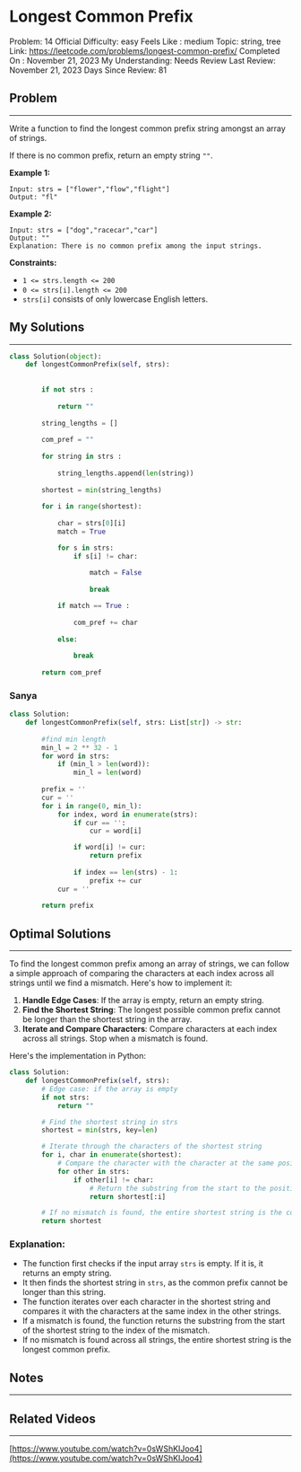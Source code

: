 # Longest Common Prefix

Problem: 14
Official Difficulty: easy
Feels Like : medium
Topic: string, tree
Link: https://leetcode.com/problems/longest-common-prefix/
Completed On : November 21, 2023
My Understanding: Needs Review
Last Review: November 21, 2023
Days Since Review: 81

## Problem

---

Write a function to find the longest common prefix string amongst an array of strings.

If there is no common prefix, return an empty string `""`.

**Example 1:**

```
Input: strs = ["flower","flow","flight"]
Output: "fl"

```

**Example 2:**

```
Input: strs = ["dog","racecar","car"]
Output: ""
Explanation: There is no common prefix among the input strings.

```

**Constraints:**

- `1 <= strs.length <= 200`
- `0 <= strs[i].length <= 200`
- `strs[i]` consists of only lowercase English letters.

## My Solutions

---

```python
class Solution(object):
    def longestCommonPrefix(self, strs):
        
        
        if not strs : 
            
            return ""
        
        string_lengths = []
        
        com_pref = ""
        
        for string in strs :
            
            string_lengths.append(len(string))
            
        shortest = min(string_lengths)
        
        for i in range(shortest):
            
            char = strs[0][i]
            match = True

            for s in strs:
                if s[i] != char:
                    
                    match = False
                    
                    break

            if match == True :
                
                com_pref += char
                
            else:
            
                break
                
        return com_pref
```

### Sanya

```python
class Solution:
    def longestCommonPrefix(self, strs: List[str]) -> str:
        
        #find min length
        min_l = 2 ** 32 - 1
        for word in strs:
            if (min_l > len(word)):
                min_l = len(word)
                
        prefix = ''
        cur = ''
        for i in range(0, min_l):
            for index, word in enumerate(strs):
                if cur == '':
                    cur = word[i]

                if word[i] != cur:
                    return prefix
                
                if index == len(strs) - 1:
                    prefix += cur
            cur = ''
                    
        return prefix
```

## Optimal Solutions

---

To find the longest common prefix among an array of strings, we can follow a simple approach of comparing the characters at each index across all strings until we find a mismatch. Here's how to implement it:

1. **Handle Edge Cases**: If the array is empty, return an empty string.
2. **Find the Shortest String**: The longest possible common prefix cannot be longer than the shortest string in the array.
3. **Iterate and Compare Characters**: Compare characters at each index across all strings. Stop when a mismatch is found.

Here's the implementation in Python:

```python
class Solution:
    def longestCommonPrefix(self, strs):
        # Edge case: if the array is empty
        if not strs:
            return ""

        # Find the shortest string in strs
        shortest = min(strs, key=len)

        # Iterate through the characters of the shortest string
        for i, char in enumerate(shortest):
            # Compare the character with the character at the same position in other strings
            for other in strs:
                if other[i] != char:
                    # Return the substring from the start to the position of mismatch
                    return shortest[:i]

        # If no mismatch is found, the entire shortest string is the common prefix
        return shortest

```

### Explanation:

- The function first checks if the input array `strs` is empty. If it is, it returns an empty string.
- It then finds the shortest string in `strs`, as the common prefix cannot be longer than this string.
- The function iterates over each character in the shortest string and compares it with the characters at the same index in the other strings.
- If a mismatch is found, the function returns the substring from the start of the shortest string to the index of the mismatch.
- If no mismatch is found across all strings, the entire shortest string is the longest common prefix.

## Notes

---

 

## Related Videos

---

[https://www.youtube.com/watch?v=0sWShKIJoo4](https://www.youtube.com/watch?v=0sWShKIJoo4)